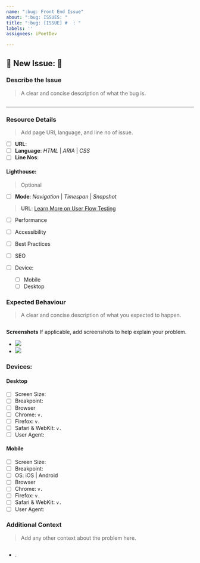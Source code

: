 ```yaml
---
name: ":bug: Front End Issue"
about: ":bug: ISSUES: "
title: ":bug: [ISSUE] #  : "
labels: ''
assignees: iPoetDev

---
```


## :bug: New Issue:        :bug:

### Describe the Issue
> A clear and concise description of what the bug is.

```less

```

---

### Resource Details
> Add page URI, language, and line no of issue.

- [ ] **URL**: [  ]()
- [ ] **Language**: _HTML_ |  _ARIA_ | _CSS_ 
- [ ] **Line Nos**: 

#### Lighthouse:
> Optional

- [ ] **Mode**: _Navigation_ | _Timespan_ | _Snapshot_
>  **URL**: [Learn More on User Flow Testing](https://github.com/GoogleChrome/lighthouse/blob/HEAD/docs/user-flows.md) 

- [ ] Performance
- [ ] Accessibility
- [ ] Best Practices
- [ ] SEO

- [ ] Device: 
  - [ ] Mobile
  - [ ] Desktop

### Expected Behaviour

> A clear and concise description of what you expected to happen.

```less

```

**Screenshots**
If applicable, add screenshots to help explain your problem.

- ![](https:// )
- ![](https:// )


### Devices:

#### Desktop

- [ ] Screen Size: 
- [ ] Breakpoint: 
 -[ ] Browser
  - [ ] Chrome: `v.  `
  - [ ] Firefox: `v.  `
  - [ ] Safari & WebKit: `v.  `
- [ ] User Agent: `   `

#### Mobile

- [ ] Screen Size: 
- [ ] Breakpoint: 
- [ ] OS: iOS | Android
 -[ ] Browser
  - [ ] Chrome: `v.  `
  - [ ] Firefox: `v.  `
  - [ ] Safari & WebKit: `v.  `
- [ ] User Agent: `   `

### Additional Context
> Add any other context about the problem here.

```less

```

- .
